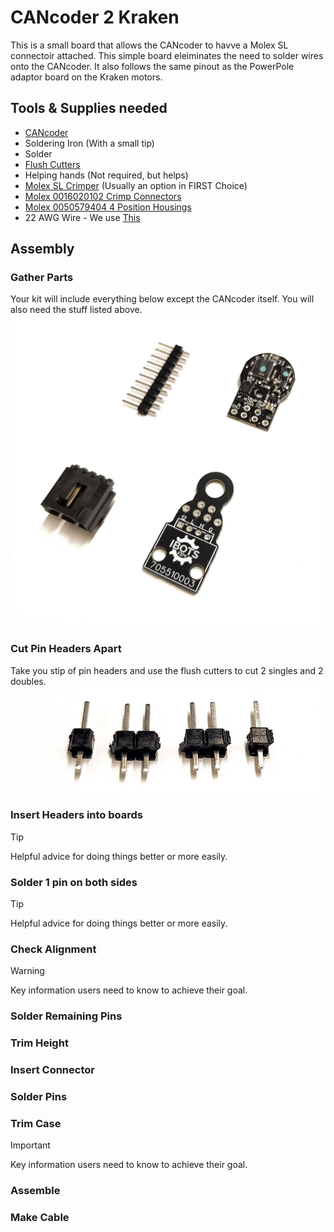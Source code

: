 # CANcoder 2 Kraken

This is a small board that allows the CANcoder to havve a Molex SL connectoir attached. This simple board eleiminates the need to solder wires onto the CANcoder. It also follows the same pinout as the PowerPole adaptor board on the Kraken motors.

## Tools & Supplies needed

- [CANcoder](https://store.ctr-electronics.com/products/cancoder)
- Soldering Iron (With a small tip)
- Solder
- [Flush Cutters](https://www.digikey.com/en/products/detail/american-hakko-products-inc/CHP-170/6228793)
- Helping hands (Not required, but helps)
- [Molex SL Crimper](https://www.digikey.com/en/products/detail/molex/0638118700/1832243) (Usually an option in FIRST Choice)
- [Molex 0016020102 Crimp Connectors](https://www.digikey.com/en/products/detail/molex/0016020102/115053)
- [Molex 0050579404 4 Position Housings](https://www.digikey.com/en/products/detail/molex/0050579404/115057)
- 22 AWG Wire - We use [This](https://www.digikey.com/en/products/detail/alpha-wire/2466C-SL013/12471133)

## Assembly

### Gather Parts

Your kit will include everything below except the CANcoder itself. You will also need the stuff listed above.
![Alttext](/Images/Gather%20Parts.jpg)

### Cut Pin Headers Apart

Take you stip of pin headers and use the flush cutters to cut 2 singles and 2 doubles.
![Alttext](/Images/Cut-Pins.jpg)

### Insert Headers into boards

> [!TIP]
> Helpful advice for doing things better or more easily.

### Solder 1 pin on both sides

> [!TIP]
> Helpful advice for doing things better or more easily.

### Check Alignment

> [!WARNING]
> Key information users need to know to achieve their goal.

### Solder Remaining Pins

### Trim Height

### Insert Connector

### Solder Pins

### Trim Case

> [!IMPORTANT]
> Key information users need to know to achieve their goal.

### Assemble

### Make Cable



